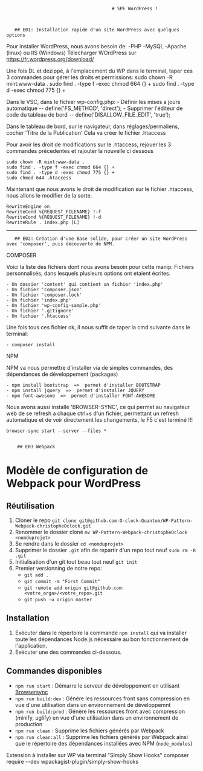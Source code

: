                                            # SPE WordPress !



       ## E01: Installation rapide d'un site WordPress avec quelques options

Pour installer WordPress, nous avons besoin de:
    -PHP
    -MySQL
    -Apache (linux) ou IIS (Windows)
Télecharger WOrdPress sur https://fr.wordpress.org/download/

Une fois DL et dezippé, à l'emplacement du WP dans le terminal, taper ces 3 commandes pour gérer les droits et permissions:
    sudo chown -R mint:www-data .
    sudo find . -type f -exec chmod 664 {} +
    sudo find . -type d -exec chmod 775 {} +

Dans le VSC, dans le fichier wp-config.php:
    - Définir les mises a jours automatique --       define('FS_METHOD', 'direct');
    - Supprimer l'éditeur de code du tableau de bord --      define('DISALLOW_FILE_EDIT', 'true');

Dans le tableau de bord, sur le navigateur, dans réglages/permaliens, cocher 'Titre de la Publication'
Cela va créer le fichier .htaccess

Pour avoir les droit de modifications sur le .htaccess, rejouer les 3 commandes précedentes et rajouter la nouvelle ci dessous

    sudo chown -R mint:www-data .
    sudo find . -type f -exec chmod 664 {} +
    sudo find . -type d -exec chmod 775 {} +
    sudo chmod 644 .htaccess

Maintenant que nous avons le droit de modification sur le fichier .htaccess, nous allons le modifier de la sorte.

    RewriteEngine on
    RewriteCond %{REQUEST_FILENAME} !-f
    RewriteCond %{REQUEST_FILENAME} !-d
    RewriteRule . index.php [L]

----------------------------------------------------------------------------------------------------------------------------------------------------------------------------------------------------------------------------------------------------------------



       ## E02: Création d'une Base solide, pour créer un site WordPress avec 'composer', puis découverte de NPM.

COMPOSER

Voici la liste des fichiers dont nous avons besoin pour cette manip:
Fichiers personnalisés, dans lesquels plusieurs options ont etaient écrites.

    - Un dossier 'content' qui contient un fichier 'index.php'
    - Un fichier 'composer.json'
    - Un fichier 'composer.lock'
    - Un fichier 'index.php'
    - Un fichier 'wp-config-sample.php'
    - Un fichier '.gitignore'
    - Un fichier '.htaccess'

Une fois tous ces fichier ok, il nous suffit de taper la cmd suivante dans le terminal:

    - composer install


NPM

NPM va nous permettre d'installer via de simples commandes, des dépendances de développement (packages)

    - npm install bootstrap  =>  permet d'installer BOOTSTRAP
    - npm install jquery  =>  permet d'installer JQUERY
    - npm font-awesone  =>  permet d'installer FONT-AWESOME

Nous avons aussi installé 'BROWSER-SYNC', ce qui permet au navigateur web de se refresh a chaque ctrl+s d'un fichier, permettant un refresh automatique et de voir directement les changements, le F5 c'est terminé !!!

    browser-sync start --server --files *


        ## E03 Webpack

# Modèle de configuration de Webpack pour WordPress

## Réutilisation

1. Cloner le repo `git clone git@github.com:O-clock-Quantum/WP-Pattern-Webpack-christopheOclock.git`
2. Renommer le dossier cloné `mv WP-Pattern-Webpack-christopheOclock <nomduprojet>`
3. Se rendre dans le dossier `cd <nomduprojet>`
4. Supprimer le dossier `.git` afin de repartir d'un repo tout neuf `sudo rm -R .git`
5. Initialisation d'un git tout beau tout neuf `git init`
6. Premier versionning de notre repo:
    - `git add .`
    - `git commit -m "First Commit"`
    - `git remote add origin git@github.com:<votre_orga>/<votre_repo>.git`
    - `git push -u origin master`

## Installation

1. Exécuter dans le répertoire la commande `npm install` qui va installer toute les dépendances Node.js nécessaire au bon fonctionnement de l'application.
2. Exécuter une des commandes ci-dessous.

## Commandes disponibles

- `npm run start` : Démarre le serveur de développement en utilisant [Browsersync](https://www.browsersync.io/)
- `npm run build:dev` : Génère les ressources front sans compression en vue d'une utilisation dans un environnement de développemnt
- `npm run build:prod` : Génère les ressources front avec compression (minify, uglify) en vue d'une utilisation dans un environnement de production
- `npm run clean` : Supprime les fichiers générés par Webpack
- `npm run clean:all` : Supprime les fichiers générés par Webpack ainsi que le répertoire des dépendances installées avec NPM (`node_modules`)

Extension à installer sur WP via terminal "SImply Show Hooks"
    composer require --dev wpackagist-plugin/simply-show-hooks

